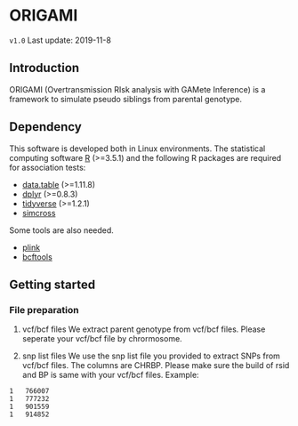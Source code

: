 # ORIGAMI
`v1.0` Last update: 2019-11-8
## Introduction
ORIGAMI (Overtransmission RIsk analysis with GAMete Inference) is a framework to simulate pseudo siblings from parental genotype.

## Dependency
This software is developed both in Linux environments. The statistical computing software [R](https://www.r-project.org/) (>=3.5.1) and the following R packages are required for association tests:
* [data.table](https://cran.r-project.org/web/packages/data.table/index.html) (>=1.11.8)
* [dplyr](https://cran.r-project.org/web/packages/dplyr/index.html) (>=0.8.3)
* [tidyverse](https://cran.r-project.org/web/packages/tidyverse/index.html) (>=1.2.1)
* [simcross](https://github.com/kbroman/simcross)

Some tools are also needed.
* [plink](http://zzz.bwh.harvard.edu/plink/)
* [bcftools](http://samtools.github.io/bcftools/bcftools.html)

## Getting started
### File preparation
1. vcf/bcf files
We extract parent genotype from vcf/bcf files. Please seperate your vcf/bcf file by chrormosome.

2. snp list files
We use the snp list file you provided to extract SNPs from vcf/bcf files. The columns are CHR<tab>BP. Please make sure the build of rsid and BP is same with your vcf/bcf files.
Example:
```
1	766007
1	777232
1	901559
1	914852
```
